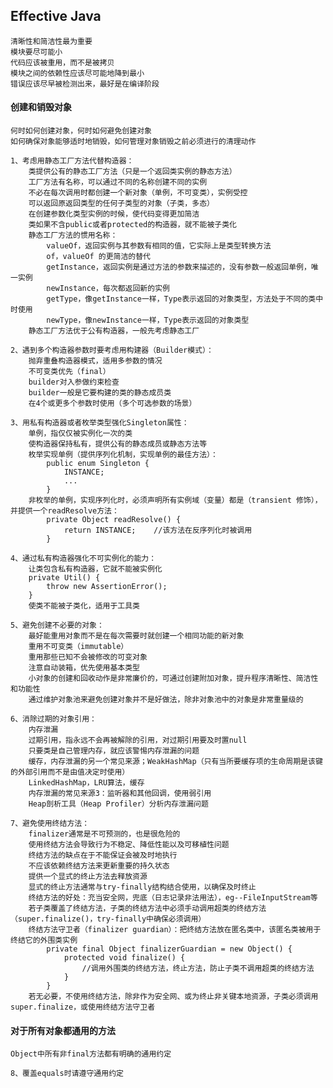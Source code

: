 ## Effective Java

    清晰性和简洁性最为重要
    模块要尽可能小
    代码应该被重用，而不是被拷贝
    模块之间的依赖性应该尽可能地降到最小
    错误应该尽早被检测出来，最好是在编译阶段

#### 创建和销毁对象

    何时如何创建对象，何时如何避免创建对象
    如何确保对象能够适时地销毁，如何管理对象销毁之前必须进行的清理动作

    1、考虑用静态工厂方法代替构造器：
        类提供公有的静态工厂方法（只是一个返回类实例的静态方法）
        工厂方法有名称，可以通过不同的名称创建不同的实例
        不必在每次调用时都创建一个新对象（单例，不可变类），实例受控
        可以返回原返回类型的任何子类型的对象（子类，多态）
        在创建参数化类型实例的时候，使代码变得更加简洁
        类如果不含public或者protected的构造器，就不能被子类化
        静态工厂方法的惯用名称：
            valueOf，返回实例与其参数有相同的值，它实际上是类型转换方法
            of，valueOf 的更简洁的替代
            getInstance，返回实例是通过方法的参数来描述的，没有参数一般返回单例，唯一实例
            newInstance，每次都返回新的实例
            getType，像getInstance一样，Type表示返回的对象类型，方法处于不同的类中时使用
            newType，像newInstance一样，Type表示返回的对象类型
        静态工厂方法优于公有构造器，一般先考虑静态工厂

    2、遇到多个构造器参数时要考虑用构建器（Builder模式）：
        抛弃重叠构造器模式，适用多参数的情况
        不可变类优先（final）
        builder对入参做约束检查
        builder一般是它要构建的类的静态成员类
        在4个或更多个参数时使用（多个可选参数的场景）

    3、用私有构造器或者枚举类型强化Singleton属性：
        单例，指仅仅被实例化一次的类
        使构造器保持私有，提供公有的静态成员或静态方法等
        枚举实现单例（提供序列化机制，实现单例的最佳方法）：
            public enum Singleton {
                INSTANCE;
                ...
            }
        非枚举的单例，实现序列化时，必须声明所有实例域（变量）都是（transient 修饰），并提供一个readResolve方法：
            private Object readResolve() {
                return INSTANCE;    //该方法在反序列化时被调用
            }

    4、通过私有构造器强化不可实例化的能力：
        让类包含私有构造器，它就不能被实例化
        private Util() {
            throw new AssertionError();
        }
        使类不能被子类化，适用于工具类

    5、避免创建不必要的对象：
        最好能重用对象而不是在每次需要时就创建一个相同功能的新对象
        重用不可变类（immutable）
        重用那些已知不会被修改的可变对象
        注意自动装箱，优先使用基本类型
        小对象的创建和回收动作是非常廉价的，可通过创建附加对象，提升程序清晰性、简洁性和功能性
        通过维护对象池来避免创建对象并不是好做法，除非对象池中的对象是非常重量级的

    6、消除过期的对象引用：
        内存泄漏
        过期引用，指永远不会再被解除的引用，对过期引用要及时置null
        只要类是自己管理内存，就应该警惕内存泄漏的问题
        缓存，内存泄漏的另一个常见来源；WeakHashMap（只有当所要缓存项的生命周期是该键的外部引用而不是由值决定时使用）
        LinkedHashMap，LRU算法，缓存
        内存泄漏的常见来源3：监听器和其他回调，使用弱引用
        Heap剖析工具（Heap Profiler）分析内存泄漏问题

    7、避免使用终结方法：
        finalizer通常是不可预测的，也是很危险的
        使用终结方法会导致行为不稳定、降低性能以及可移植性问题
        终结方法的缺点在于不能保证会被及时地执行
        不应该依赖终结方法来更新重要的持久状态
        提供一个显式的终止方法去释放资源
        显式的终止方法通常与try-finally结构结合使用，以确保及时终止
        终结方法的好处：充当安全网，兜底（日志记录非法用法），eg--FileInputStream等
        若子类覆盖了终结方法，子类的终结方法中必须手动调用超类的终结方法（super.finalize()，try-finally中确保必须调用）
        终结方法守卫者（finalizer guardian）：把终结方法放在匿名类中，该匿名类被用于终结它的外围类实例
            private final Object finalizerGuardian = new Object() {
                protected void finalize() {
                    //调用外围类的终结方法，终止方法，防止子类不调用超类的终结方法
                }
            }
        若无必要，不使用终结方法，除非作为安全网、或为终止非关键本地资源，子类必须调用super.finalize，或使用终结方法守卫者

#### 对于所有对象都通用的方法

    Object中所有非final方法都有明确的通用约定

    8、覆盖equals时请遵守通用约定
